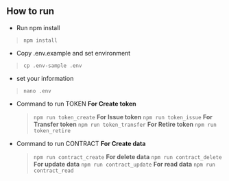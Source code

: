 ## How to run
- Run npm install
 > `npm install`
- Copy .env.example and set environment
 > `cp .env-sample .env`
- set your information
 > `nano .env`
- Command to run TOKEN
  **For Create token**
  > `npm run token_create`
  **For Issue token**
  > `npm run token_issue`
  **For Transfer token**
  > `npm run token_transfer`
  **For Retire token**
  > `npm run token_retire`

- Command to run CONTRACT
  **For Create data**
  > `npm run contract_create`
  **For delete data**
  > `npm run contract_delete`
  **For update data**
  > `npm run contract_update`
  **For read data**
  > `npm run contract_read`
